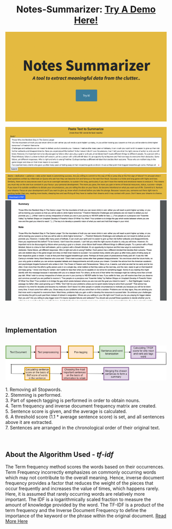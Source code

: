 <div  align="center">
<h1>Notes-Summarizer: <a href="https://notes-summarizer.herokuapp.com/"> Try A Demo Here!</a></h1>

</div>
<div  align="center">
<a href="https://notes-summarizer.herokuapp.com/"><img src="images/main.png"></a>
</div>
<p float="left">
  <img src="/images/1.png" />
  <img src="/images/3.png" />
  <img src="/images/4.png" />
</p>
<br />
<br />
<div  align="left">
  <h2>Implementation</h2>
  <br />
  <div  align="center">
<img src="images/imp.png">
</div>
  <br />
  1. Removing all Stopwords.<br /> 
  2. Stemming is performed.<br />
  3. Part of speech tagging is performed in order to obtain nouns.<br />
  4. Term frequency and  inverse document frequency matrix are created.<br />
  5. Sentence score is given, and the average is calculated.<br />
  6. A threshold score (1.1 * average sentence score) is set, and all sentences above it are extracted.<br />
  7. Sentences are arranged in the chronological order of their original text.<br />
</div>
<br />
<br />
<div  align="left">
  <h2>About the Algorithm Used - <i>tf-idf</i></h2>
  The Term frequency method scores the words based on their occurrences. Term Frequency incorrectly emphasizes on commonly occurring words which may not contribute to the overall meaning. Hence, inverse document frequency provides a factor that reduces the weight of the pieces that occur frequently and increases the value of times, which happens rarely. Here, it is assumed that rarely occurring words are relatively more important. The IDF is a logarithmically scaled fraction to measure the amount of knowledge provided by the word. The TF-IDF is a product of the term frequency and the Inverse Document Frequency to define the importance of the keyword or the phrase within the original document. <a href="https://en.wikipedia.org/wiki/Tf%E2%80%93idf"> Read More Here </a>
</div>
